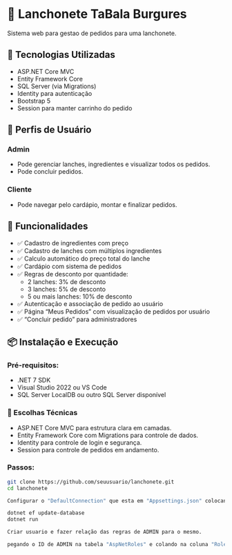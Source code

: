 # 🍔 Lanchonete TaBala Burgures

Sistema web para gestao de pedidos para uma lanchonete.

## 🧰 Tecnologias Utilizadas

- ASP.NET Core MVC  
- Entity Framework Core  
- SQL Server (via Migrations)  
- Identity para autenticação  
- Bootstrap 5  
- Session para manter carrinho do pedido

## 👥 Perfis de Usuário

### Admin
- Pode gerenciar lanches, ingredientes e visualizar todos os pedidos.
- Pode concluir pedidos.

### Cliente
- Pode navegar pelo cardápio, montar e finalizar pedidos.

## 🎯 Funcionalidades

- ✅ Cadastro de ingredientes com preço  
- ✅ Cadastro de lanches com múltiplos ingredientes  
- ✅ Calculo automático do preço total do lanche  
- ✅ Cardápio com sistema de pedidos  
- ✅ Regras de desconto por quantidade:
  - 2 lanches: 3% de desconto
  - 3 lanches: 5% de desconto
  - 5 ou mais lanches: 10% de desconto
- ✅ Autenticação e associação de pedido ao usuário  
- ✅ Página “Meus Pedidos” com visualização de pedidos por usuário  
- ✅ “Concluir pedido” para administradores

## 📦 Instalação e Execução

### Pré-requisitos:
- .NET 7 SDK  
- Visual Studio 2022 ou VS Code  
- SQL Server LocalDB ou outro SQL Server disponível

### 🧠 Escolhas Técnicas
- ASP.NET Core MVC para estrutura clara em camadas.
- Entity Framework Core com Migrations para controle de dados.
- Identity para controle de login e segurança.
- Session para controle de pedidos em andamento.

### Passos:
```bash
git clone https://github.com/seuusuario/lanchonete.git
cd lanchonete

Configurar o "DefaultConnection" que esta em "Appsettings.json" colocando a string de conexao do banco

dotnet ef update-database
dotnet run

Criar usuario e fazer relação das regras de ADMIN para o mesmo.

pegando o ID de ADMIN na tabela "AspNetRoles" e colando na coluna "RoleID" na tabela "AspNetUserRoles"

